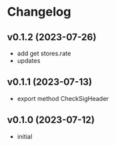 # Changelog

## v0.1.2 (2023-07-26)

- add get stores.rate
- updates

## v0.1.1 (2023-07-13)

- export method CheckSigHeader

## v0.1.0 (2023-07-12)

- initial
